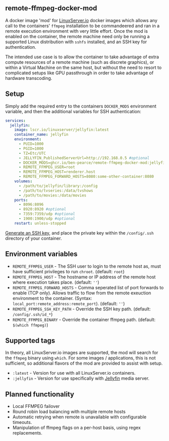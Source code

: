 ## remote-ffmpeg-docker-mod

A docker image 'mod' for [LinuxServer.io](https://fleet.linuxserver.io/) docker images which allows any call to the containers' `ffmpeg` installation to be commandeered and ran in a remote execution environment with very little effort. Once the mod is enabled on the container, the remote machine need only be running a supported Linux distribution with `sshfs` installed, and an SSH key for authentication.

The intended use case is to allow the container to take advantage of extra compute resources of a remote machine (such as discrete graphics), or within a Virtual Machine on the same host, but without the need to resort to complicated setups like GPU passthrough in order to take advantage of hardware transcoding.

## Setup

Simply add the required entry to the containers `DOCKER_MODS` environment variable, and then the additional variables for SSH authentication:

```yaml
services:
  jellyfin:
    image: lscr.io/linuxserver/jellyfin:latest
    container_name: jellyfin
    environment:
      - PUID=1000
      - PGID=1000
      - TZ=Etc/UTC
      - JELLYFIN_PublishedServerUrl=http://192.168.0.5 #optional
      - DOCKER_MODS=ghcr.io/ben-pearce/remote-ffmpeg-docker-mod:jellyfin
      - REMOTE_FFMPEG_USER=root
      - REMOTE_FFMPEG_HOST=renderer.host
      - REMOTE_FFMPEG_FORWARD_HOSTS=8080:some-other-container:8080
    volumes:
      - /path/to/jellyfin/library:/config
      - /path/to/tvseries:/data/tvshows
      - /path/to/movies:/data/movies
    ports:
      - 8096:8096
      - 8920:8920 #optional
      - 7359:7359/udp #optional
      - 1900:1900/udp #optional
    restart: unless-stopped
```

[Generate an SSH key](https://docs.github.com/en/authentication/connecting-to-github-with-ssh/generating-a-new-ssh-key-and-adding-it-to-the-ssh-agent#generating-a-new-ssh-key), and place the private key within the `/config/.ssh` directory of your container.

## Environment variables

- `REMOTE_FFMPEG_USER` - The SSH user to login to the remote host as, must have sufficient privileges to run `chroot`. (default: `root`)
- `REMOTE_FFMPEG_HOST` - The hostname or IP address of the remote host where execution takes place. (default: `''`)
- `REMOTE_FFMPEG_FORWARD_HOSTS` - Comma seperated list of port forwards to enable (TCP only). Allows traffic to flow from the remote exeuction environment to the container. (Syntax: `local_port:remote_address:remote_port`). (default: `''`)
- `REMOTE_FFMPEG_SSH_KEY_PATH` - Override the SSH key path. (default: `/config/.ssh/id_*`)
- `REMOTE_FFMPEG_BINARY` - Override the container ffmpeg path. (default: `$(which ffmpeg)`) 

## Supported tags

In theory, all LinuxServer.io images are supported, the mod will search for the `ffmpeg` binary using `which`. For some images / applications, this is not sufficient, so additional flavors of the mod are provided to assist with setup.

- `:latest` - Version for use with all LinuxServer.io containers.
- `:jellyfin` - Version for use specifically with [Jellyfin](https://docs.linuxserver.io/images/docker-jellyfin/) media server.

## Planned functionality
- Local FFMPEG failover
- Round robin load balancing with multiple remote hosts
- Automatic retrying when remote is unavailable with configurable timeouts.
- Manipulation of ffmpeg flags on a per-host basis, using regex replacements.
